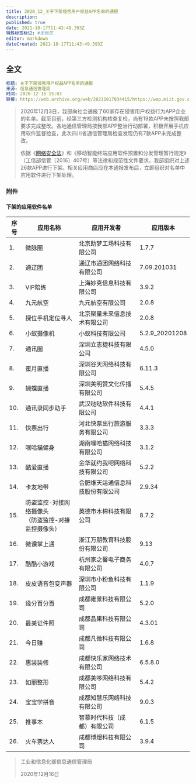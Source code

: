 ```yaml
---
title: 2020_12_关于下架侵害用户权益APP名单的通报
description: 
published: true
date: 2021-10-17T11:43:49.393Z
特殊标签标记: #无标签
editor: markdown
dateCreated: 2021-10-17T11:43:49.393Z
---
```


## 全文

```YAML
标题: 关于下架侵害用户权益APP名单的通报
来源: 信息通信管理局
时间: 2020-12-16 15:03
链接: https://web.archive.org/web/20211017034415/https://wap.miit.gov.cn/gyhxxhb/jgsj/xxtxglj/APPqhyhqyzxzzxd/tzgg/art/2020/art_bb0fb3dbdd9e47b1888850dae9c59df1.html
```

> 2020年12月3日，我部向社会通报了60家存在侵害用户权益行为APP企业的名单。截至目前，经第三方检测机构核查复检，尚有19款APP未按照我部要求完成整改。各地通信管理局按我部APP整治行动部署，积极开展手机应用软件监督检查，此次四川省通信管理局检查发现仍有7款APP未完成整改。
>
> 依据《[网络安全法](/rule/普通法律/中华人民共和国网络安全法.md)》和《移动智能终端应用软件预置和分发管理暂行规定》（工信部信管〔2016〕407号）等法律和规范性文件要求，我部组织对上述26款APP进行下架。相关应用商店应在本通报发布后，立即组织对名单中应用软件进行下架处理。

### 附件

#### 下架的应用软件名单

| 序号 | 应用名称                                               | 应用开发者                       | 应用版本       |
| ---- | ------------------------------------------------------ | -------------------------------- | -------------- |
| 1.   | 微脉圈                                                 | 北京助梦工场科技有限公司         | 1.7.7          |
| 2.   | 通辽团                                                 | 通辽市通团网络科技有限公司       | 7.09.201031    |
| 3.   | VIP陪练                                                | 上海妙克信息科技有限公司         | 3.9.2          |
| 4.   | 九元航空                                               | 九元航空有限公司                 | 2.0.8          |
| 5.   | 探位手机定位寻人                                       | 北京聚量未来信息技术有限公司     | 2.0.8          |
| 6.   | 小蚁摄像机                                             | 小蚁科技有限公司                 | 5.2.9_20201208 |
| 7.   | 通讯圈                                                 | 深圳立志捷科技有限公司           | 4.5.0          |
| 8.   | 蜜月直播                                               | 深圳谷天网络科技有限公司         | 6.11.3         |
| 9.   | 蝴蝶直播                                               | 深圳美明赞文化传播有限公司       | 5.4.5          |
| 10.  | 通讯录同步助手                                         | 武汉哒哒软件科技有限公司         | 4.4.1          |
| 11.  | 快票出行                                               | 河北快票出行旅游服务有限公司     | 3.3.3          |
| 12.  | 嘿哈猫健身                                             | 湖南嘿哈猫网络科技有限公司       | 3.1.2          |
| 13.  | 酷爱直播                                               | 金华就约我吧网络科技有限公司     | 5.2.2          |
| 14.  | 卡友地带                                               | 合肥维天运通信息科技股份有限公司 | 2.9.34         |
| 15.  | 防盗监控-对接网络摄像头<br>（防盗监控-对接监控摄像头） | 英德市木棉科技有限公司           | 8.7.2          |
| 16.  | 微课掌上通                                             | 浙江万朋教育科技股份有限公司     | 9.13           |
| 17.  | 酷酷小游戏                                             | 杭州家之馨电子商务有限公司       | 4.0.7          |
| 18.  | 皮皮语音包变声器                                       | 深圳市小粉鱼科技有限公司         | 1.1.9          |
| 19.  | 缘分百分百                                             | 成都雍景科技有限公司             | 5.2.0          |
| 20.  | 最美证件照                                             | 成都品果科技有限公司             | 4.3.01         |
| 21.  | 今日赚                                                 | 成都凡微科技有限公司             | 1.6.8          |
| 22.  | 惠装装修                                               | 成都快乐家网络技术有限公司       | 6.5.8.0        |
| 23.  | 如丽整形                                               | 成都美哆网络科技有限公司         | 5.4.2          |
| 24.  | 宝宝学拼音                                             | 成都知慧乐网络科技有限公司       | 9.0.3          |
| 25.  | 推事本                                                 | 智慕时代科技（成都）有限公司     | 6.1.5          |
| 26.  | 火车票达人                                             | 成都博煜科技有限公司             | 3.9.4          |

> 工业和信息化部信息通信管理局
>
> 2020年12月16日
